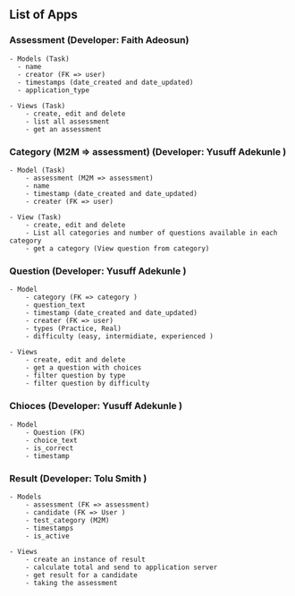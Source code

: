 ## List of Apps
### Assessment (Developer: Faith Adeosun)
    - Models (Task)
      - name
      - creator (FK => user)
      - timestamps (date_created and date_updated)
      - application_type
    
    - Views (Task)
        - create, edit and delete
        - list all assessment
        - get an assessment
    

### Category (M2M => assessment) (Developer: Yusuff Adekunle )
    - Model (Task)
        - assessment (M2M => assessment)
        - name
        - timestamp (date_created and date_updated)
        - creater (FK => user)

    - View (Task)
        - create, edit and delete
        - List all categories and number of questions available in each category
        - get a category (View question from category)


### Question (Developer: Yusuff Adekunle )
    - Model
        - category (FK => category )
        - question_text
        - timestamp (date_created and date_updated)
        - creater (FK => user)
        - types (Practice, Real)
        - difficulty (easy, intermidiate, experienced )
    
    - Views
        - create, edit and delete
        - get a question with choices
        - filter question by type
        - filter question by difficulty

### Chioces  (Developer: Yusuff Adekunle )
    - Model
        - Question (FK)
        - choice_text
        - is_correct
        - timestamp

### Result (Developer: Tolu Smith )
    - Models
        - assessment (FK => assessment)
        - candidate (FK => User )
        - test_category (M2M)
        - timestamps
        - is_active
    
    - Views
        - create an instance of result
        - calculate total and send to application server
        - get result for a candidate
        - taking the assessment 



